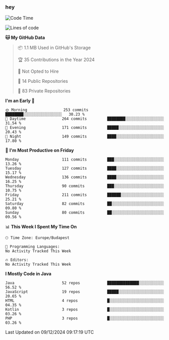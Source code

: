 ### hey

<!--START_SECTION:waka-->
![Code Time](http://img.shields.io/badge/Code%20Time-1%2C037%20hrs%202%20mins-blue)

![Lines of code](https://img.shields.io/badge/From%20Hello%20World%20I%27ve%20Written-1.1%20million%20lines%20of%20code-blue)

**🐱 My GitHub Data** 

> 📦 1.1 MB Used in GitHub's Storage 
 > 
> 🏆 35 Contributions in the Year 2024
 > 
> 🚫 Not Opted to Hire
 > 
> 📜 14 Public Repositories 
 > 
> 🔑 83 Private Repositories 
 > 
**I'm an Early 🐤** 

```text
🌞 Morning                253 commits         ████████░░░░░░░░░░░░░░░░░   30.23 % 
🌆 Daytime                264 commits         ████████░░░░░░░░░░░░░░░░░   31.54 % 
🌃 Evening                171 commits         █████░░░░░░░░░░░░░░░░░░░░   20.43 % 
🌙 Night                  149 commits         ████░░░░░░░░░░░░░░░░░░░░░   17.80 % 
```
📅 **I'm Most Productive on Friday** 

```text
Monday                   111 commits         ███░░░░░░░░░░░░░░░░░░░░░░   13.26 % 
Tuesday                  127 commits         ████░░░░░░░░░░░░░░░░░░░░░   15.17 % 
Wednesday                136 commits         ████░░░░░░░░░░░░░░░░░░░░░   16.25 % 
Thursday                 90 commits          ███░░░░░░░░░░░░░░░░░░░░░░   10.75 % 
Friday                   211 commits         ██████░░░░░░░░░░░░░░░░░░░   25.21 % 
Saturday                 82 commits          ██░░░░░░░░░░░░░░░░░░░░░░░   09.80 % 
Sunday                   80 commits          ██░░░░░░░░░░░░░░░░░░░░░░░   09.56 % 
```


📊 **This Week I Spent My Time On** 

```text
🕑︎ Time Zone: Europe/Budapest

💬 Programming Languages: 
No Activity Tracked This Week

🔥 Editors: 
No Activity Tracked This Week
```

**I Mostly Code in Java** 

```text
Java                     52 repos            ██████████████░░░░░░░░░░░   56.52 % 
JavaScript               19 repos            █████░░░░░░░░░░░░░░░░░░░░   20.65 % 
HTML                     4 repos             █░░░░░░░░░░░░░░░░░░░░░░░░   04.35 % 
Kotlin                   3 repos             █░░░░░░░░░░░░░░░░░░░░░░░░   03.26 % 
PHP                      3 repos             █░░░░░░░░░░░░░░░░░░░░░░░░   03.26 % 
```




 Last Updated on 09/12/2024 09:17:19 UTC
<!--END_SECTION:waka-->
